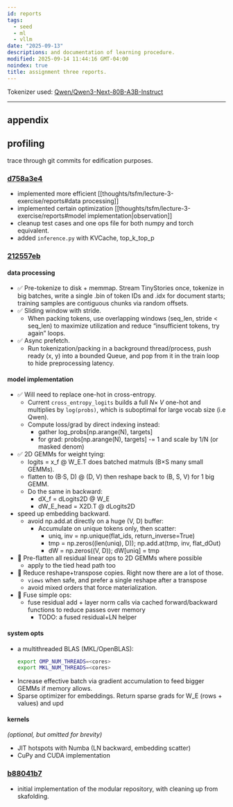 ```yaml
---
id: reports
tags:
  - seed
  - ml
  - vllm
date: "2025-09-13"
descriptions: and documentation of learning procedure.
modified: 2025-09-14 11:44:16 GMT-04:00
noindex: true
title: assignment three reports.
---
```


Tokenizer used: [Qwen/Qwen3-Next-80B-A3B-Instruct](https://huggingface.co/Qwen/Qwen3-Next-80B-A3B-Instruct)

---

## appendix

## profiling

trace through git commits for edification purposes.

### [d758a3e4](https://github.com/aarnphm/aarnphm.github.io/commit/d758a3e41a7b6da8c4d8f2770656a4774314b9f1)

- implemented more efficient [[thoughts/tsfm/lecture-3-exercise/reports#data processing]]
- implemented certain optimization [[thoughts/tsfm/lecture-3-exercise/reports#model implementation|observation]]
- cleanup test cases and one ops file for both numpy and torch equivalent.
- added `inference.py` with KVCache, top_k_top_p

### [212557eb](https://github.com/aarnphm/aarnphm.github.io/commit/212557ebffea31f1c5eaabe04c74a29d22ca7895)

#### data processing

- ✅ Pre-tokenize to disk + memmap. Stream TinyStories once, tokenize in big batches, write a single .bin of token IDs and .idx for document starts; training samples are contiguous chunks via random offsets.
- ✅ Sliding window with stride.
  - When packing tokens, use overlapping windows (seq_len, stride < seq_len) to maximize utilization and reduce “insufficient tokens, try again” loops.
- ✅ Async prefetch.
  - Run tokenization/packing in a background thread/process, push ready (x, y) into a bounded Queue, and pop from it in the train loop to hide preprocessing latency.

#### model implementation

- ✅ Will need to replace one-hot in cross-entropy.
  - Current `cross_entropy_logits` builds a full $N\times\;V$ one-hot and multiplies by `log(probs)`, which is suboptimal for large vocab size (i.e Qwen).
  - Compute loss/grad by direct indexing instead:
    - gather log_probs[np.arange(N), targets]
    - for grad: probs[np.arange(N), targets] -= 1 and scale by 1/N (or masked denom)
- ✅ 2D GEMMs for weight tying:
  - logits = x_f @ W_E.T does batched matmuls (B×S many small GEMMs).
  - flatten to (B·S, D) @ (D, V) then reshape back to (B, S, V) for 1 big GEMM.
  - Do the same in backward:
    - dX_f = dLogits2D @ W_E
    - dW_E_head = X2D.T @ dLogits2D
- speed up embedding backward.
  - avoid np.add.at directly on a huge (V, D) buffer:
    - Accumulate on unique tokens only, then scatter:
      - uniq, inv = np.unique(flat_ids, return_inverse=True)
      - tmp = np.zeros((len(uniq), D)); np.add.at(tmp, inv, flat_dOut)
      - dW = np.zeros((V, D)); dW[uniq] = tmp
- 🚧 Pre-flatten all residual linear ops to 2D GEMMs where possible
  - apply to the tied head path too
- 🚧 Reduce reshape+transpose copies. Right now there are a lot of those.
  - `views` when safe, and prefer a single reshape after a transpose
  - avoid mixed orders that force materialization.
- 🚧 Fuse simple ops:
  - fuse residual add + layer norm calls via cached forward/backward functions to reduce passes over memory
    - TODO: a fused residual+LN helper

#### system opts

- a multithreaded BLAS (MKL/OpenBLAS):
  ```bash
  export OMP_NUM_THREADS=<cores>
  export MKL_NUM_THREADS=<cores>
  ```
- Increase effective batch via gradient accumulation to feed bigger GEMMs if memory allows.
- Sparse optimizer for embeddings. Return sparse grads for W_E (rows + values) and upd

#### kernels

_(optional, but omitted for brevity)_

- JIT hotspots with Numba (LN backward, embedding scatter)
- CuPy and CUDA implementation

### [b88041b7](https://github.com/aarnphm/aarnphm.github.io/commit/b88041b7d6b1a493dcc1a3edd61ab456594f1782)

- initial implementation of the modular repository, with cleaning up from skafolding.
